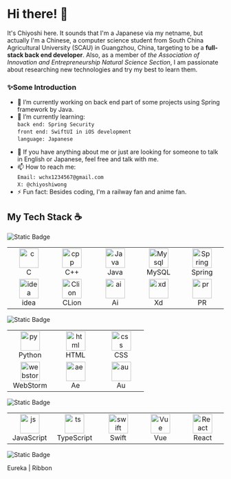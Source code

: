 # Hi there! 👋
It's Chiyoshi here. It sounds that I'm a Japanese via my netname, but actually I'm a Chinese, a computer science student from South China Agricultural University (SCAU) in Guangzhou, China, targeting to be a **full-stack back end developer**. Also, as a member of *the Association of Innovation and Entrepreneurship Natural Science Section*, I am passionate about researching new technologies and try my best to learn them. 

### ✨Some Introduction
- 🔭 I’m currently working on back end part of some projects using Spring framework by Java.
- 🌱 I’m currently learning: 
<br>``back end: Spring Security``<br>``front end: SwiftUI in iOS development``<br>``language: Japanese``
<!-- - 👯 I’m looking to collaborate on ... -->
<!-- - 🤔 I’m looking for help with ... -->
- 💬 If you have anything about me or just are looking for someone to talk in English or Japanese, feel free and talk with me.
- 📫 How to reach me: <br>``Email: wchx1234567@gmail.com``<br>``X: @chiyoshiwong``
- ⚡ Fun fact: Besides coding, I'm a railway fan and anime fan.

## My Tech Stack ☕️
![Static Badge](https://img.shields.io/badge/Level-Skilled-blue?style=flat)
<table>
    <tr>
        <td align="center" width="90">
      <a href="#my-tech-stack-">
        <img src="https://skillicons.dev/icons?i=c" alt="c" width="45" height="45" />
      </a>
      <br/> C
        </td>
        <td align="center" width="90">
      <a href="#my-tech-stack-">
        <img src="https://skillicons.dev/icons?i=cpp" alt="cpp" width="45" height="45" />
      </a>
      <br/> C++
        </td>
        <td align="center" width="90">
      <a href="#my-tech-stack-">
        <img src="https://skillicons.dev/icons?i=java" alt="Java" width="45" height="45" />
      </a>
      <br/> Java
        </td>
        <td align="center" width="90">
      <a href="#my-tech-stack-">
        <img src="https://skillicons.dev/icons?i=mysql" alt="Mysql" width="45" height="45" />
      </a>
      <br/> MySQL
        </td>
        <td align="center" width="90">
      <a href="#my-tech-stack-">
        <img src="https://skillicons.dev/icons?i=spring" alt="Spring" width="45" height="45" />
      </a>
      <br/> Spring
        </td>
    </tr>
    <tr>
        <td align="center" width="90">
      <a href="#my-tech-stack-">
        <img src="https://skillicons.dev/icons?i=idea" alt="idea" width="45" height="45" />
      </a>
      <br/> idea
        </td>
        <td align="center" width="90">
      <a href="#my-tech-stack-">
        <img src="https://skillicons.dev/icons?i=clion" alt="Clion" width="45" height="45" />
      </a>
      <br/> CLion
        </td>
        <td align="center" width="90">
      <a href="#my-tech-stack-">
        <img src="https://skillicons.dev/icons?i=ai" alt="ai" width="45" height="45" />
      </a>
      <br/> Ai
        </td>
        <td align="center" width="90">
      <a href="#my-tech-stack-">
        <img src="https://skillicons.dev/icons?i=xd" alt="xd" width="45" height="45" />
      </a>
      <br/> Xd
        </td>
        <td align="center" width="90">
      <a href="#my-tech-stack-">
        <img src="https://skillicons.dev/icons?i=pr" alt="pr" width="45" height="45" />
      </a>
      <br/> PR
        </td>
    </tr>
</table>

![Static Badge](https://img.shields.io/badge/Level-On%20Average-yellow?style=flat)

<table>
    <tr>
        <td align="center" width="90">
      <a href="#my-tech-stack-">
        <img src="https://skillicons.dev/icons?i=py" alt="py" width="45" height="45" />
      </a>
      <br/> Python
        </td>
        <td align="center" width="90">
      <a href="#my-tech-stack-">
        <img src="https://skillicons.dev/icons?i=html" alt="html" width="45" height="45" />
      </a>
      <br/> HTML
        </td>
        <td align="center" width="90">
      <a href="#my-tech-stack-">
        <img src="https://skillicons.dev/icons?i=css" alt="css" width="45" height="45" />
      </a>
      <br/> CSS
        </td>
    </tr>
    <tr>
    <td align="center" width="90">
      <a href="#my-tech-stack-">
        <img src="https://skillicons.dev/icons?i=webstorm" alt="webstorm" width="45" height="45" />
      </a>
      <br/> WebStorm
        </td>
        <td align="center" width="90">
      <a href="#my-tech-stack-">
        <img src="https://skillicons.dev/icons?i=ae" alt="ae" width="45" height="45" />
      </a>
      <br/> Ae
        </td>
        <td align="center" width="90">
      <a href="#my-tech-stack-">
        <img src="https://skillicons.dev/icons?i=au" alt="au" width="45" height="45" />
      </a>
      <br/> Au
        </td>
    </tr>
</table>

![Static Badge](https://img.shields.io/badge/Level-Learning-red?style=flat)
<table>
    <tr>
        <td align="center" width="90">
      <a href="#my-tech-stack-">
        <img src="https://skillicons.dev/icons?i=js" alt="js" width="45" height="45" />
      </a>
      <br/> JavaScript
        </td>
        <td align="center" width="90">
      <a href="#my-tech-stack-">
        <img src="https://skillicons.dev/icons?i=ts" alt="ts" width="45" height="45" />
      </a>
      <br/> TypeScript
        </td>
        <td align="center" width="90">
      <a href="#my-tech-stack-">
        <img src="https://skillicons.dev/icons?i=swift" alt="swift" width="45" height="45" />
      </a>
      <br/> Swift
        </td>
        <td align="center" width="90">
      <a href="#my-tech-stack-">
        <img src="https://skillicons.dev/icons?i=vue" alt="Vue" width="45" height="45" />
      </a>
      <br/> Vue
        </td>
        <td align="center" width="90">
      <a href="#my-tech-stack-">
        <img src="https://skillicons.dev/icons?i=react" alt="React" width="45" height="45" />
      </a>
      <br/> React
        </td>
    </tr>
</table>

![Static Badge](https://img.shields.io/badge/Mastered%20Components-lightgreen?style=flat)

Eureka | Ribbon
